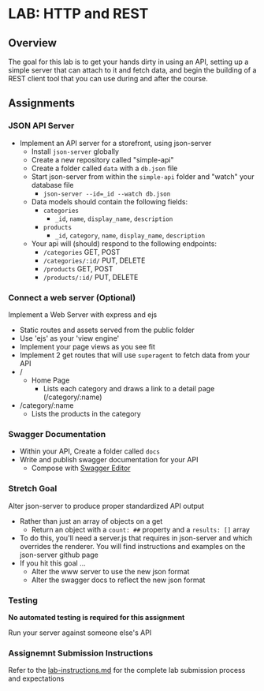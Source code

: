 # LAB: HTTP and REST

## Overview
The goal for this lab is to get your hands dirty in using an API, setting up a simple server that can attach to it and fetch data, and begin the building of a REST client tool that you can use during and after the course.

## Assignments
### JSON API Server
* Implement an API server for a storefront, using json-server
  * Install `json-server` globally
  * Create a new repository called "simple-api"
  * Create a folder called `data` with a `db.json` file
  * Start json-server from within the `simple-api` folder and "watch" your database file
    * `json-server --id=_id --watch db.json`
  * Data models should contain the following fields:
    * `categories`
      * `_id`, `name`, `display_name`, `description`
    * `products`
      * `_id`, `category`, `name`, `display_name`, `description`
  * Your api will (should) respond to the following endpoints:
    * `/categories`  GET, POST
    * `/categories/:id/` PUT, DELETE
    * `/products`  GET, POST
    * `/products/:id/` PUT, DELETE
    
### Connect a web server (Optional)
Implement a Web Server with express and ejs
  * Static routes and assets served from the public folder
  * Use 'ejs' as your 'view engine'
  * Implement your page views as you see fit
  * Implement 2 get routes that will use `superagent` to fetch data from your API
  * /
    * Home Page
        * Lists each category and draws a link to a detail page (/category/:name)
  * /category/:name
    * Lists the products in the category

### Swagger Documentation
  * Within your API, Create a folder called `docs`
  * Write and publish swagger documentation for your API
    * Compose with [Swagger Editor](https://swagger.io/tools/swagger-editor/) 
    
### Stretch Goal
Alter json-server to produce proper standardized API output

* Rather than just an array of objects on a get
  * Return an object with a `count: ##` property and a `results: []` array
* To do this, you'll need a server.js that requires in json-server and which overrides the renderer.  You will find instructions and examples on the json-server github page
* If you hit this goal ...
  * Alter the www server to use the new json format 
  * Alter the swagger docs to reflect the new json format


### Testing
**No automated testing is required for this assignment**

Run your server against someone else's API

### Assignemnt Submission Instructions
Refer to the [lab-instructions.md](../../reference/lab-instructions.md) for the complete lab submission process and expectations
